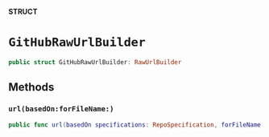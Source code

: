 **STRUCT**

# `GitHubRawUrlBuilder`

```swift
public struct GitHubRawUrlBuilder: RawUrlBuilder
```

## Methods
### `url(basedOn:forFileName:)`

```swift
public func url(basedOn specifications: RepoSpecification, forFileName fileName: String) -> URL
```
